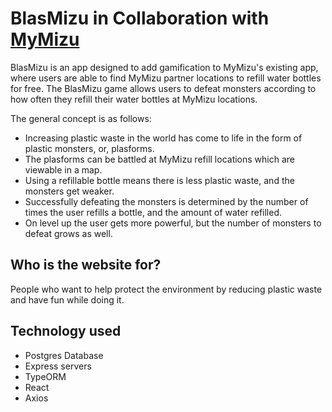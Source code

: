 # BlasMizu in Collaboration with [MyMizu](https://www.mymizu.co/home-en)

BlasMizu is an app designed to add gamification to MyMizu's existing app, where users are able to find MyMizu partner locations to refill water bottles for free.  The BlasMizu game allows users to defeat monsters according to how often they refill their water bottles at MyMizu locations.

The general concept is as follows:

- Increasing plastic waste in the world has come to life in the form of plastic monsters, or, plasforms.
- The plasforms can be battled at MyMizu refill locations which are viewable in a map.
- Using a refillable bottle means there is less plastic waste, and the monsters get weaker.
- Successfully defeating the monsters is determined by the number of times the user refills a bottle, and the amount of water refilled.
- On level up the user gets more powerful, but the number of monsters to defeat grows as well.

## Who is the website for?

People who want to help protect the environment by reducing plastic waste and have fun while doing it.

## Technology used

- Postgres Database
- Express servers
- TypeORM
- React
- Axios
